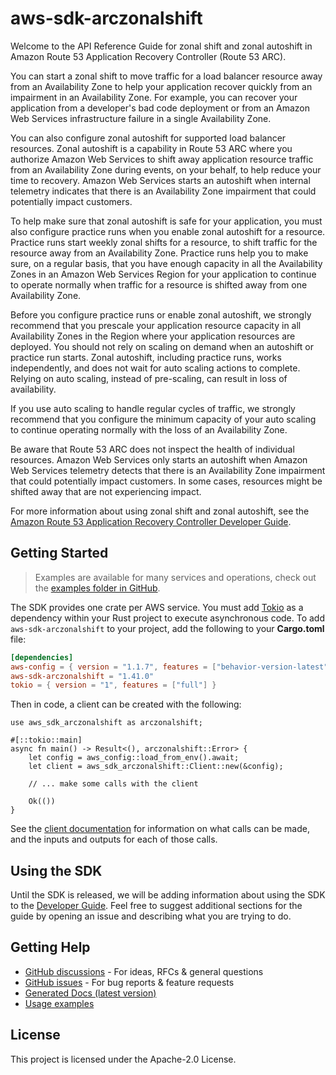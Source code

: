 # aws-sdk-arczonalshift

Welcome to the API Reference Guide for zonal shift and zonal autoshift in Amazon Route 53 Application Recovery Controller (Route 53 ARC).

You can start a zonal shift to move traffic for a load balancer resource away from an Availability Zone to help your application recover quickly from an impairment in an Availability Zone. For example, you can recover your application from a developer's bad code deployment or from an Amazon Web Services infrastructure failure in a single Availability Zone.

You can also configure zonal autoshift for supported load balancer resources. Zonal autoshift is a capability in Route 53 ARC where you authorize Amazon Web Services to shift away application resource traffic from an Availability Zone during events, on your behalf, to help reduce your time to recovery. Amazon Web Services starts an autoshift when internal telemetry indicates that there is an Availability Zone impairment that could potentially impact customers.

To help make sure that zonal autoshift is safe for your application, you must also configure practice runs when you enable zonal autoshift for a resource. Practice runs start weekly zonal shifts for a resource, to shift traffic for the resource away from an Availability Zone. Practice runs help you to make sure, on a regular basis, that you have enough capacity in all the Availability Zones in an Amazon Web Services Region for your application to continue to operate normally when traffic for a resource is shifted away from one Availability Zone.

Before you configure practice runs or enable zonal autoshift, we strongly recommend that you prescale your application resource capacity in all Availability Zones in the Region where your application resources are deployed. You should not rely on scaling on demand when an autoshift or practice run starts. Zonal autoshift, including practice runs, works independently, and does not wait for auto scaling actions to complete. Relying on auto scaling, instead of pre-scaling, can result in loss of availability.

If you use auto scaling to handle regular cycles of traffic, we strongly recommend that you configure the minimum capacity of your auto scaling to continue operating normally with the loss of an Availability Zone.

Be aware that Route 53 ARC does not inspect the health of individual resources. Amazon Web Services only starts an autoshift when Amazon Web Services telemetry detects that there is an Availability Zone impairment that could potentially impact customers. In some cases, resources might be shifted away that are not experiencing impact.

For more information about using zonal shift and zonal autoshift, see the [Amazon Route 53 Application Recovery Controller Developer Guide](https://docs.aws.amazon.com/r53recovery/latest/dg/what-is-route53-recovery.html).

## Getting Started

> Examples are available for many services and operations, check out the
> [examples folder in GitHub](https://github.com/awslabs/aws-sdk-rust/tree/main/examples).

The SDK provides one crate per AWS service. You must add [Tokio](https://crates.io/crates/tokio)
as a dependency within your Rust project to execute asynchronous code. To add `aws-sdk-arczonalshift` to
your project, add the following to your **Cargo.toml** file:

```toml
[dependencies]
aws-config = { version = "1.1.7", features = ["behavior-version-latest"] }
aws-sdk-arczonalshift = "1.41.0"
tokio = { version = "1", features = ["full"] }
```

Then in code, a client can be created with the following:

```rust,no_run
use aws_sdk_arczonalshift as arczonalshift;

#[::tokio::main]
async fn main() -> Result<(), arczonalshift::Error> {
    let config = aws_config::load_from_env().await;
    let client = aws_sdk_arczonalshift::Client::new(&config);

    // ... make some calls with the client

    Ok(())
}
```

See the [client documentation](https://docs.rs/aws-sdk-arczonalshift/latest/aws_sdk_arczonalshift/client/struct.Client.html)
for information on what calls can be made, and the inputs and outputs for each of those calls.

## Using the SDK

Until the SDK is released, we will be adding information about using the SDK to the
[Developer Guide](https://docs.aws.amazon.com/sdk-for-rust/latest/dg/welcome.html). Feel free to suggest
additional sections for the guide by opening an issue and describing what you are trying to do.

## Getting Help

* [GitHub discussions](https://github.com/awslabs/aws-sdk-rust/discussions) - For ideas, RFCs & general questions
* [GitHub issues](https://github.com/awslabs/aws-sdk-rust/issues/new/choose) - For bug reports & feature requests
* [Generated Docs (latest version)](https://awslabs.github.io/aws-sdk-rust/)
* [Usage examples](https://github.com/awslabs/aws-sdk-rust/tree/main/examples)

## License

This project is licensed under the Apache-2.0 License.

